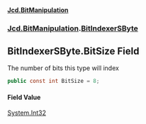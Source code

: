 #### [Jcd.BitManipulation](index.md 'index')
### [Jcd.BitManipulation](Jcd.BitManipulation.md 'Jcd.BitManipulation').[BitIndexerSByte](Jcd.BitManipulation.BitIndexerSByte.md 'Jcd.BitManipulation.BitIndexerSByte')

## BitIndexerSByte.BitSize Field

The number of bits this type will index

```csharp
public const int BitSize = 8;
```

#### Field Value
[System.Int32](https://docs.microsoft.com/en-us/dotnet/api/System.Int32 'System.Int32')